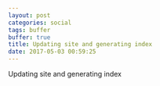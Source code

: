```yaml
---
layout: post
categories: social
tags: buffer
buffer: true
title: Updating site and generating index
date: 2017-05-03 00:59:25
---
```

Updating site and generating index
